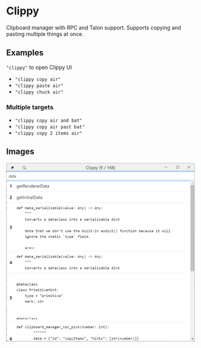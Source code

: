 # Clippy

Clipboard manager with RPC and Talon support. Supports copying and pasting multiple things at once.

## Examples

`"clippy"` to open Clippy UI

-   `"clippy copy air"`
-   `"clippy paste air"`
-   `"clippy chuck air"`

### Multiple targets

-   `"clippy copy air and bat"`
-   `"clippy copy air past bat"`
-   `"clippy copy 2 items air"`

## Images

![Clippy](./clippy.png)
